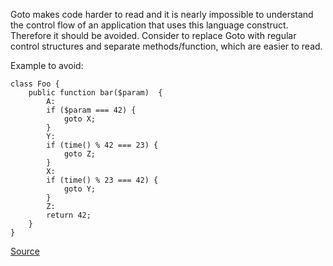
Goto makes code harder to read and it is nearly impossible to understand the control flow of an application
that uses this language construct. Therefore it should be avoided.
Consider to replace Goto with regular control structures and separate methods/function, which are easier to read.

Example to avoid:

    class Foo {
        public function bar($param)  {
            A:
            if ($param === 42) {
                goto X;
            }
            Y:
            if (time() % 42 === 23) {
                goto Z;
            }
            X:
            if (time() % 23 === 42) {
                goto Y;
            }
            Z:
            return 42;
        }
    }

[Source](http://phpmd.org/rules/design.html#gotostatement)
      